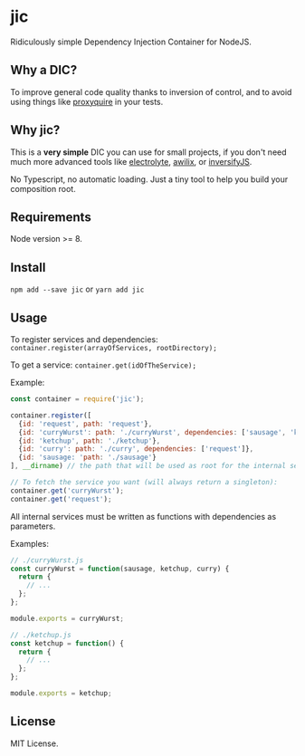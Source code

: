 # jic

Ridiculously simple Dependency Injection Container for NodeJS.

## Why a DIC?

To improve general code quality thanks to inversion of control, and to avoid using things like [proxyquire](https://www.npmjs.com/package/proxyquire) in your tests.

## Why jic?

This is a **very simple** DIC you can use for small projects, if you don't need much more advanced tools like [electrolyte](https://github.com/jaredhanson/electrolyte), [awilix](https://github.com/jeffijoe/awilix), or [inversifyJS](http://inversify.io/).

No Typescript, no automatic loading. Just a tiny tool to help you build your composition root.

## Requirements

Node version >= 8.

## Install

`npm add --save jic` or `yarn add jic`

## Usage

To register services and dependencies: `container.register(arrayOfServices, rootDirectory);`

To get a service: `container.get(idOfTheService);`

Example:

```js
const container = require('jic');

container.register([
  {id: 'request', path: 'request'},
  {id: 'curryWurst': path: './curryWurst', dependencies: ['sausage', 'ketchup', 'curry']},
  {id: 'ketchup', path: './ketchup'},
  {id: 'curry': path: './curry', dependencies: ['request']},
  {id: 'sausage: 'path: './sausage'}
], __dirname) // the path that will be used as root for the internal services

// To fetch the service you want (will always return a singleton):
container.get('curryWurst');
container.get('request');
```

All internal services must be written as functions with
dependencies as parameters.

Examples:

```js
// ./curryWurst.js
const curryWurst = function(sausage, ketchup, curry) {
  return {
    // ...
  };
};

module.exports = curryWurst;
```

```js
// ./ketchup.js
const ketchup = function() {
  return {
    // ...
  };
};

module.exports = ketchup;
```

## License

MIT License.
